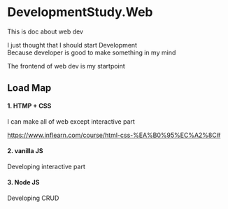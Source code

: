DevelopmentStudy.Web
===========
This is doc about web dev   

I just thought that I should start Development   
Because developer is good to make something in my mind   
   
The frontend of web dev is my startpoint

Load Map
-------------

#### 1. HTMP + CSS
I can make all of web except interactive part   

https://www.inflearn.com/course/html-css-%EA%B0%95%EC%A2%8C#   

#### 2. vanilla JS
Developing interactive part

#### 3. Node JS   
Developing CRUD
